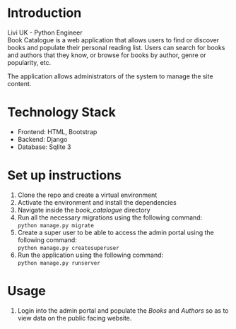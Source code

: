 # Introduction
Livi UK - Python Engineer  
Book Catalogue is a web application that allows users to find or discover books and populate their personal reading list. Users can search for books and authors that they know, or browse for books by author, genre or popularity, etc.

The application allows administrators of the system to manage the site content.


# Technology Stack
- Frontend: HTML, Bootstrap
- Backend: Django
- Database: Sqlite 3

# Set up instructions
1. Clone the repo and create a virtual environment
2. Activate the environment and install the dependencies
3. Navigate inside the *book_catalogue* directory
4. Run all the necessary migrations using the following command:  
    ```python manage.py migrate```
5. Create a super user to be able to access the admin portal using the following command:  
    ```python manage.py createsuperuser```
6. Run the application using the following command:  
    ```python manage.py runserver```

# Usage
1. Login into the admin portal and populate the _Books_ and _Authors_ so as to view data on the public facing website.
